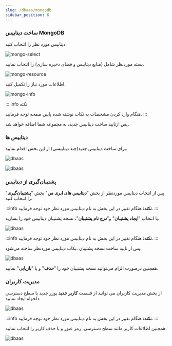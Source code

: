 ```yaml
---
slug: /dbaas/mongodb
sidebar_position: 6
---
```



### ساخت دیتابیس MongoDB

دیتابیس مورد نظر را انتخاب کنید.

![mongo-select](/img/database/mongo-select.png)

بسته موردنظر شامل (منابع دیتابیس و فضای ذخیره سازی) را انتخاب نمایید.

![mongo-resource](/img/database/mongo-resource.png)

اطلاعات مورد نیاز را تکمیل کنید.

![mongo-info](/img/database/mongo-info.png)

::: info نکته

هنگام وارد کردن مشخصات به نکات نوشته شده پایین صفحه توجه فرمایید.
:::

پس ازتایید ساخت دیتابیس جدید، به مجموعه شما اضافه خواهد شد.



### دیتابیس ها

برای ساخت دیتابیس جدید(چند دیتابیسی) از این بخش اقدام نمایید.

![dbaas](/img/database/newmongo.png)

![dbaas](/img/database/newmongo1.png)

### پشتیبان‌گیری از دیتابیس

پس از انتخاب دیتابیس موردنظر از بخش "**دیتابیس های ابری من**" بخش "**پشتیبان‌گیری**" را انتخاب کنید.



:::info **نکته:**
هنگام تغییر در این بخش به نام دیتابیس مورد نظر خود توجه فرمایید.
:::

با انتخاب "**ایجاد پشتیبان**" و"**درج نام پشتیبان**"، نسخه پشتیبان دیتابیس خود را بسازید.

![dbaas](/img/database/backupmongo.png)

:::info **نکته:**
هنگام تغییر در این بخش به نام دیتابیس مورد نظر خود توجه فرمایید.
:::

پس از تایید ساخت نسخه پشتیبان ،بکاپ دیتابیس موردنظر ساخته می‌شود.

![dbaas](/img/database/backupmongo1.png)

همچنین درصورت الزام می‌توانید نسخه پشتیبان خود را "**حذف**" و یا "**بازیابی**" نمایید.


### مدیریت کاربران

از بخش مدیریت کاربران می توانید از قسمت **کاربر جدید** یوزر جدید با سطح دسترسی دلخواه ایجاد نمایید.

![dbaas](/img/database/usermongo.png)

:::info **نکته:**
هنگام تغییر در این بخش به نام دیتابیس مورد نظر خود توجه فرمایید.
:::

همچنین اطلاعات کاربر مانند سطح دسترسی، رمز عبور و یا حذف کاربر را انتخاب نمایید.

![dbaas](/img/database/usermongo1.png)